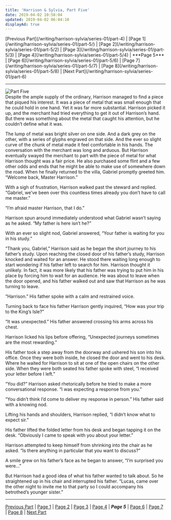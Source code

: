 ```yaml
---
title: 'Harrison & Sylvia, Part Five'
date: 2019-04-02 10:58:04
updated: 2019-04-02 06:04:10
displayAd: true
---
```

<p class="center">[Previous Part](/writing/harrison-sylvia/series-01/part-4) | [Page 1](/writing/harrison-sylvia/series-01/part-5/) | [Page 2](/writing/harrison-sylvia/series-01/part-5/2) | [Page 3](/writing/harrison-sylvia/series-01/part-5/3) | [Page 4](/writing/harrison-sylvia/series-01/part-5/4) | <span class="current-page">***Page 5***</span> | [Page 6](/writing/harrison-sylvia/series-01/part-5/6) | [Page 7](/writing/harrison-sylvia/series-01/part-5/7) | [Page 8](/writing/harrison-sylvia/series-01/part-5/8) | [Next Part](/writing/harrison-sylvia/series-01/part-6)</p><hr class="clear-both center-fade"/><div class="embedded-image-left"><img src="/writing/harrison-sylvia/series-01/part-5/hs105.jpg" alt="Part Five" style="max-height: 275px;"/></div>Despite the ample supply of the ordinary, Harrison managed to find a piece that piqued his interest. It was a piece of metal that was small enough that he could hold in one hand. Yet it was far more substantial. Harrison picked it up, and the merchant had tried everything to get it out of Harrison’s hand. But there was something about the metal that caught his attention, but he couldn’t define what it was. 

The lump of metal was bright silver on one side.  And a dark grey on the other, with a series of glyphs engraved on that side. And the ever so slight curve of the chunk of metal made it feel comfortable in his hands. The conversation with the merchant was long and arduous. But Harrison eventually swayed the merchant to part with the piece of metal for what Harrison thought was a fair price. He also purchased some flint and a few other odds and ends that he might be able to make use of somewhere down the road. When he finally returned to the villa, Gabriel promptly greeted him. “Welcome back, Master Harrison.”

With a sigh of frustration, Harrison walked past the steward and replied. “Gabriel, we’ve been over this countless times already you don’t have to call me master.”

“I’m afraid master Harrison, that I do.”

Harrison spun around immediately understood what Gabriel wasn’t saying as he asked. “My father is here isn’t he?”

With an ever so slight nod, Gabriel answered, “Your father is waiting for you in his study.”

“Thank you, Gabriel,” Harrison said as he began the short journey to his father’s study. Upon reaching the closed door of his father’s study, Harrison knocked and waited for an answer. He stood there waiting long enough to start wondering if his father left to search for him. Harrison thought it unlikely. In fact, it was more likely that his father was trying to put him in his place by forcing him to wait for an audience. He was about to leave when the door opened, and his father walked out and saw that Harrison as he was turning to leave.

“Harrison.” His father spoke with a calm and restrained voice.

Turning back to face his father Harrison gently inquired, “How was your trip to the King’s Isle?”

“It was unexpected.” His father answered crossing his arms across his chest.

Harrison licked his lips before offering, “Unexpected journeys sometimes are the most rewarding.”

His father took a step away from the doorway and ushered his son into his office. Once they were both inside, he closed the door and went to his desk.  Where he waited for Harrison to sit at one of the open chairs on the other side. When they were both seated his father spoke with steel, “I received your letter before I left.”

“You did?” Harrison asked rhetorically before he tried to make a more conversational response. “I was expecting a response from you.”

“You didn’t think I’d come to deliver my response in person.” His father said with a knowing nod.

Lifting his hands and shoulders, Harrison replied, “I didn’t know what to expect sir.”

His father lifted the folded letter from his desk and began tapping it on the desk. “Obviously I came to speak with you about your letter.”

Harrison attempted to keep himself from shrinking into the chair as he asked. “Is there anything in particular that you want to discuss?”

A smile grew on his father’s face as he began to answer, “I’m surprised you were…”

But Harrison had a good idea of what his father wanted to talk about. So he straightened up in his chair and interrupted his father. “Lucas, came over the other night to invite me to that party so I could accompany his betrothed’s younger sister.”<hr class="clear-both center-fade"/><p class="center">[Previous Part](/writing/harrison-sylvia/series-01/part-4) | [Page 1](/writing/harrison-sylvia/series-01/part-5/) | [Page 2](/writing/harrison-sylvia/series-01/part-5/2) | [Page 3](/writing/harrison-sylvia/series-01/part-5/3) | [Page 4](/writing/harrison-sylvia/series-01/part-5/4) | <span class="current-page">***Page 5***</span> | [Page 6](/writing/harrison-sylvia/series-01/part-5/6) | [Page 7](/writing/harrison-sylvia/series-01/part-5/7) | [Page 8](/writing/harrison-sylvia/series-01/part-5/8) | [Next Part](/writing/harrison-sylvia/series-01/part-6)</p>